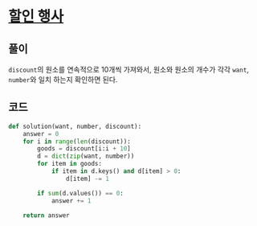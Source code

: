 # [할인 행사](https://school.programmers.co.kr/learn/courses/30/lessons/131127)

## 풀이
`discount`의 원소를 연속적으로 10개씩 가져와서, 원소와 원소의 개수가 각각 `want`, `number`와 일치 하는지 확인하면 된다.

## 코드

```python
def solution(want, number, discount):
    answer = 0
    for i in range(len(discount)):
        goods = discount[i:i + 10]
        d = dict(zip(want, number))
        for item in goods:
            if item in d.keys() and d[item] > 0:
                d[item] -= 1

        if sum(d.values()) == 0:
            answer += 1

    return answer
```